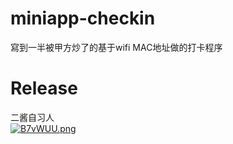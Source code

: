 # miniapp-checkin
寫到一半被甲方炒了的基于wifi MAC地址做的打卡程序

# Release
二酱自习人  
[![B7vWUU.png](https://s1.ax1x.com/2020/11/09/B7vWUU.png)](https://imgchr.com/i/B7vWUU)
